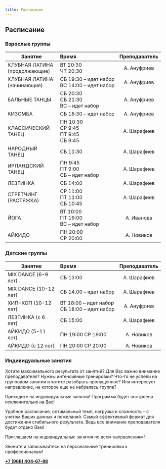 ```yaml
---
title: Расписание
---
```


## Расписание

### Взрослые группы

| Занятие                       | Время                                                  | Преподаватель |
| ----------------------------- | :----------------------------------------------------- | :-----------: |
| КЛУБНАЯ ЛАТИНА (продолжающие) | <nobr>ВТ 20:30 <br> ЧТ 20:30                           |  А. Ануфриев  |
| КЛУБНАЯ ЛАТИНА (начинающие)   | <nobr>СБ 19:30 – идет набор <br> ВС 14:00 – идет набор |  А. Ануфриев  |
| БАЛЬНЫЕ ТАНЦЫ                 | <nobr>СБ 20:30 <br> СБ 21:30 <br> ВС – идет набор      |  А. Ануфриев  |
| КИЗОМБА                       | <nobr>СБ 18:30 – идет набор                            |  А. Ануфриев  |
| КЛАССИЧЕСКИЙ ТАНЕЦ            | <nobr>ПН 10:30 <br> СР 9:45 <br> ПТ 9:45 <br> СБ 9:45  |  А. Шарафиев  |
| НАРОДНЫЙ ТАНЕЦ                | <nobr>СБ 11:30                                         |  А. Шарафиев  |
| ИРЛАНДСКИЙ ТАНЕЦ              | <nobr>ПН 9:45 <br> ПТ 9:00 <br> СБ – идет набор        |  А. Шарафиев  |
| ЛЕЗГИНКА                      | <nobr>СБ 14:00                                         |  А. Шарафиев  |
| СТРЕТЧИНГ (РАСТЯЖКА)          | <nobr>СР 11:00 <br> ПТ 11:00 <br> СБ 10:45             |  А. Шарафиев  |
| ЙОГА                          | <nobr>ВТ 10:00 <br> ПТ 19:00 <br> ВС – идет набор      |  А. Иванова   |
| АЙКИДО                        | <nobr>ПН 20:00 <br> СР 20:00                           |  А. Новиков   |

### Детские группы

| Занятие               | Время                                                  | Преподаватель |
| --------------------- | :----------------------------------------------------- | :-----------: |
| MIX DANCE (6-9 лет)   | <nobr>СБ 13:00                                         |  А. Шарафиев  |
| MIX DANCE (10-12 лет) | <nobr>СБ 14.00 – идет набор                            |  А. Шарафиев  |
| ХИП-ХОП (10-12 лет)   | <nobr>ВТ 18:00 – идет набор <br> СБ 18:00 – идет набор |  А. Ануфриев  |
| ЛЕЗГИНКА (с 6 лет)    | <nobr>СБ 15:00                                         |  А. Шарафиев  |
| АЙКИДО (5-11 лет)     | <nobr>ПН 19:00 СР 19:00                                |  А. Новиков   |
| АЙКИДО (с 12 лет)     | <nobr>ПН 20:00 СР 20:00                                |  А. Новиков   |

### Индивидуальные занятия

Хотите максимального результата от занятий? Для Вас важно внимание преподавателя? Нужны интенсивные тренировки? Что-то не успели на групповом занятии и хотите разобрать пропущенное? Или интересует направление, на которое еще не набралась группа?

Приходите на индивидуальные занятия! Программа будет построена исключительно на Вас! 

Удобное расписание, оптимальный темп, нагрузка и сложность – с учетом Ваших данных и пожеланий. Самый эффективный формат для достижения стабильного результата. Ведь все внимание преподавателя будет отдано Вам!

Приглашаем на индивидуальные занятия по всем направлениям!

Звоните и записывайтесь на персональные тренировки к профессионалам!

**[+7 (968) 404-67-88](tel://+79684046788)**
